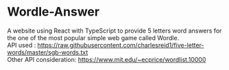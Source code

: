 # Wordle-Answer
A website using React with TypeScript to provide 5 letters word answers for the one of the most popular simple web game called Wordle.  
API used : https://raw.githubusercontent.com/charlesreid1/five-letter-words/master/sgb-words.txt  
Other API consideration: https://www.mit.edu/~ecprice/wordlist.10000
